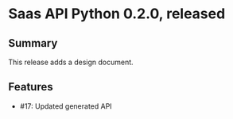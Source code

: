 # Saas API Python 0.2.0, released <TBD>

## Summary

This release adds a design document.

## Features

* #17: Updated generated API
